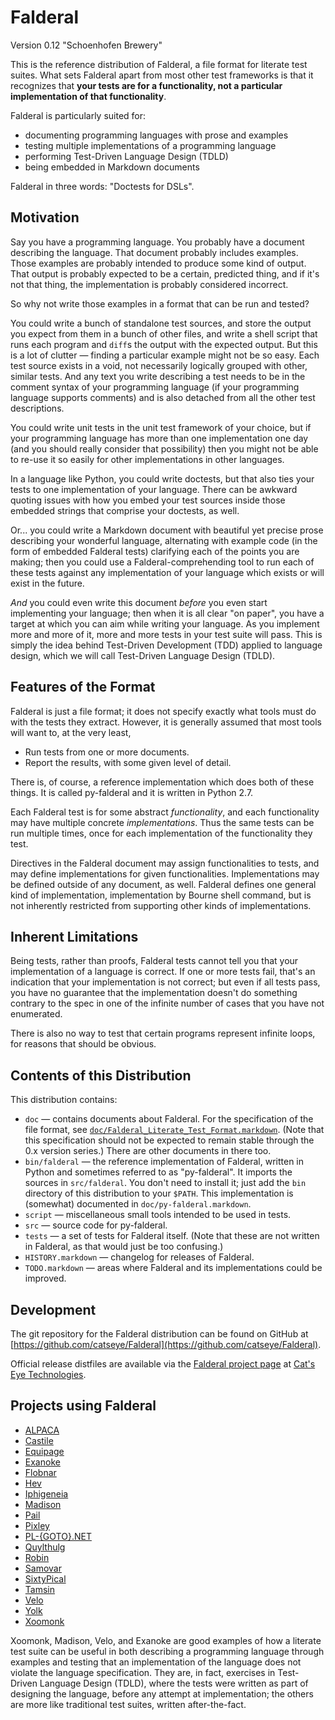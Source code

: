 Falderal
========

Version 0.12 "Schoenhofen Brewery"

This is the reference distribution of Falderal, a file format for literate
test suites.  What sets Falderal apart from most other test frameworks is
that it recognizes that **your tests are for a functionality, not a particular
implementation of that functionality**.

Falderal is particularly suited for:

*   documenting programming languages with prose and examples
*   testing multiple implementations of a programming language
*   performing Test-Driven Language Design (TDLD)
*   being embedded in Markdown documents

Falderal in three words: "Doctests for DSLs".

Motivation
----------

Say you have a programming language.  You probably have a document describing
the language.  That document probably includes examples.  Those examples are
probably intended to produce some kind of output.  That output is probably
expected to be a certain, predicted thing, and if it's not that thing, the
implementation is probably considered incorrect.

So why not write those examples in a format that can be run and tested?

You could write a bunch of standalone test sources, and store the output you
expect from them in a bunch of other files, and write a shell script that runs
each program and `diff`s the output with the expected output.  But this is a
lot of clutter — finding a particular example might not be so easy.  Each
test source exists in a void, not necessarily logically grouped with other,
similar tests.  And any text you write describing a test needs to be in the
comment syntax of your programming language (if your programming language
supports comments) and is also detached from all the other test descriptions.

You could write unit tests in the unit test framework of your choice, but
if your programming language has more than one implementation one day (and
you should really consider that possibility) then you might not be able to
re-use it so easily for other implementations in other languages.

In a language like Python, you could write doctests, but that also ties your
tests to one implementation of your language.  There can be awkward
quoting issues with how you embed your test sources inside those embedded
strings that comprise your doctests, as well.

Or... you could write a Markdown document with beautiful yet precise prose
describing your wonderful language, alternating with example code (in the
form of embedded Falderal tests) clarifying each of the points you are
making; then you could use a Falderal-comprehending tool to run each of these
tests against any implementation of your language which exists or will exist
in the future.

*And* you could even write this document *before* you even start implementing
your language; then when it is all clear "on paper", you have a target at
which you can aim while writing your language.  As you implement more and more
of it, more and more tests in your test suite will pass.  This is simply the
idea behind Test-Driven Development (TDD) applied to language design, which we
will call Test-Driven Language Design (TDLD).

Features of the Format
----------------------

Falderal is just a file format; it does not specify exactly what tools must
do with the tests they extract.  However, it is generally assumed that most
tools will want to, at the very least,

*   Run tests from one or more documents.
*   Report the results, with some given level of detail.

There is, of course, a reference implementation which does both of these
things.  It is called py-falderal and it is written in Python 2.7.

Each Falderal test is for some abstract _functionality_, and each
functionality may have multiple concrete _implementations_.  Thus the same
tests can be run multiple times, once for each implementation of the
functionality they test.

Directives in the Falderal document may assign functionalities to tests,
and may define implementations for given functionalities.  Implementations
may be defined outside of any document, as well.  Falderal defines one
general kind of implementation, implementation by Bourne shell command, but
is not inherently restricted from supporting other kinds of implementations.

Inherent Limitations
--------------------

Being tests, rather than proofs, Falderal tests cannot tell you that your
implementation of a language is correct.  If one or more tests fail, that's
an indication that your implementation is not correct; but even if all tests
pass, you have no guarantee that the implementation doesn't do something
contrary to the spec in one of the infinite number of cases that you have not
enumerated.

There is also no way to test that certain programs represent infinite loops,
for reasons that should be obvious.

Contents of this Distribution
-----------------------------

This distribution contains:

*   `doc` — contains documents about Falderal.  For the specification of
    the file format, see
    [`doc/Falderal_Literate_Test_Format.markdown`](doc/Falderal_Literate_Test_Format.markdown).
    (Note that this specification should not be expected to remain stable
    through the 0.x version series.)  There are other documents in there too.
*   `bin/falderal` — the reference implementation of Falderal, written in
    Python and sometimes referred to as "py-falderal".  It imports the
    sources in `src/falderal`.  You don't need to install it; just add
    the `bin` directory of this distribution to your `$PATH`.  This
    implementation is (somewhat) documented in `doc/py-falderal.markdown`.
*   `script` — miscellaneous small tools intended to be used in tests.
*   `src` — source code for py-falderal.
*   `tests` — a set of tests for Falderal itself.  (Note that these are not
    written in Falderal, as that would just be too confusing.)
*   `HISTORY.markdown` — changelog for releases of Falderal.
*   `TODO.markdown` — areas where Falderal and its implementations could be
    improved.

Development
-----------

The git repository for the Falderal distribution can be found on GitHub at
[https://github.com/catseye/Falderal](https://github.com/catseye/Falderal).

Official release distfiles are available via the
[Falderal project page](http://catseye.tc/node/Falderal) at
[Cat's Eye Technologies](http://catseye.tc/).

Projects using Falderal
-----------------------

*   [ALPACA](http://catseye.tc/node/ALPACA)
*   [Castile](http://catseye.tc/node/Castile)
*   [Equipage](http://catseye.tc/node/Equipage)
*   [Exanoke](http://catseye.tc/node/Exanoke)
*   [Flobnar](http://catseye.tc/node/Flobnar)
*   [Hev](http://catseye.tc/node/Hev)
*   [Iphigeneia](http://catseye.tc/node/Iphigeneia)
*   [Madison](http://catseye.tc/node/Madison)
*   [Pail](http://catseye.tc/node/Pail)
*   [Pixley](http://catseye.tc/node/Pixley)
*   [PL-{GOTO}.NET](http://catseye.tc/node/PL-{GOTO}.NET)
*   [Quylthulg](http://catseye.tc/node/Quylthulg)
*   [Robin](http://catseye.tc/node/Robin)
*   [Samovar](http://catseye.tc/node/Samovar)
*   [SixtyPical](http://catseye.tc/node/SixtyPical)
*   [Tamsin](http://catseye.tc/node/Tamsin)
*   [Velo](http://catseye.tc/node/Velo)
*   [Yolk](http://catseye.tc/node/Yolk)
*   [Xoomonk](http://catseye.tc/node/Xoomonk)

Xoomonk, Madison, Velo, and Exanoke are good examples of how a literate
test suite can be useful in both describing a programming language through
examples and testing that an implementation of the language does not violate
the language specification.  They are, in fact, exercises in Test-Driven
Language Design (TDLD), where the tests were written as part of designing the
language, before any attempt at implementation; the others are more like
traditional test suites, written after-the-fact.
